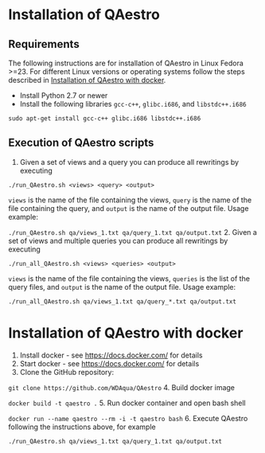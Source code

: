 # Installation of QAestro
## Requirements
The following instructions are for installation of QAestro in Linux Fedora >=23. For different Linux versions or operating systems follow the steps described in [Installation of QAestro with docker](#installation-of-qaestro-with-docker).
- Install Python 2.7 or newer
- Install the following libraries `gcc-c++`, `glibc.i686`, and `libstdc++.i686`

`sudo apt-get install gcc-c++ glibc.i686 libstdc++.i686`

## Execution of QAestro scripts
1. Given a set of views and a query you can produce all rewritings by executing

`./run_QAestro.sh <views> <query> <output>`

`views` is the name of the file containing the views, `query` is the name of the file containing the query, and `output` is the name of the output file.
Usage example:
    
`./run_QAestro.sh qa/views_1.txt qa/query_1.txt qa/output.txt`
2. Given a set of views and multiple queries you can produce all rewritings by executing

`./run_all_QAestro.sh <views> <queries> <output>`

`views` is the name of the file containing the views, `queries` is the list of the query files, and `output` is the name of the output file.
Usage example:
    
`./run_all_QAestro.sh qa/views_1.txt qa/query_*.txt qa/output.txt`

# Installation of QAestro with docker
1. Install docker - see <https://docs.docker.com/> for details
2. Start docker - see <https://docs.docker.com/> for details
3. Clone the GitHub repository:

`git clone https://github.com/WDAqua/QAestro`
4. Build docker image

`docker build -t qaestro .`
5. Run docker container and open bash shell

`docker run --name qaestro --rm -i -t qaestro bash`
6. Execute QAestro following the instructions above, for example

`./run_QAestro.sh qa/views_1.txt qa/query_1.txt qa/output.txt`
